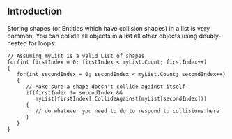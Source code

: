 ## Introduction

Storing shapes (or Entities which have collision shapes) in a list is very common. You can collide all objects in a list all other objects using doubly-nested for loops:

    // Assuming myList is a valid List of shapes
    for(int firstIndex = 0; firstIndex < myList.Count; firstIndex++)
    {
       for(int secondIndex = 0; secondIndex < myList.Count; secondIndex++)
       {
          // Make sure a shape doesn't collide against itself
          if(firstIndex != secondIndex && 
             myList[firstIndex].CollideAgainst(myList[secondIndex]))
          {
             // do whatever you need to do to respond to collisions here
          }
       }
    }
